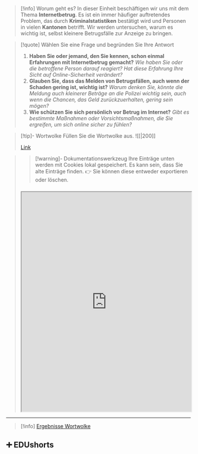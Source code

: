
>[!info] Worum geht es?
>In dieser Einheit beschäftigen wir uns mit dem Thema **Internetbetrug**. Es ist ein immer häufiger auftretendes Problem, das durch **Kriminalstatistiken** bestätigt wird und Personen in vielen **Kantonen** betrifft. Wir werden untersuchen, warum es wichtig ist, selbst kleinere Betrugsfälle zur Anzeige zu bringen.

>[!quote] Wählen Sie eine Frage und begründen Sie Ihre Antwort
>1. **Haben Sie oder jemand, den Sie kennen, schon einmal Erfahrungen mit Internetbetrug gemacht?**
>*Wie haben Sie oder die betroffene Person darauf reagiert? Hat diese Erfahrung Ihre Sicht auf Online-Sicherheit verändert?*
>2. **Glauben Sie, dass das Melden von Betrugsfällen, auch wenn der Schaden gering ist, wichtig ist?**
>*Warum denken Sie, könnte die Meldung auch kleinerer Beträge an die Polizei wichtig sein, auch wenn die Chancen, das Geld zurückzuerhalten, gering sein mögen?*
>3. **Wie schützen Sie sich persönlich vor Betrug im Internet?**
>*Gibt es bestimmte Maßnahmen oder Vorsichtsmaßnahmen, die Sie ergreifen, um sich online sicher zu fühlen?*

>[!tip]- Wortwolke
>Füllen Sie die Wortwolke aus.
>![[|200]]
>
>[Link]()

>   
>>[!warning]- Dokumentationswerkzeug 
>Ihre Einträge unten werden mit Cookies lokal gespeichert. Es kann sein, dass Sie alte Einträge finden. 
>👉 Sie können diese entweder exportieren oder löschen.
>#####
><iframe width="100%" height="600" src="https://app.Lumi.education/run/rdWSOq" allowfullscreen allow="geolocation *; autoplay; encrypted-media"></iframe>

---

>[!info] [Ergebnisse Wortwolke]()

## ➕ EDUshorts
    